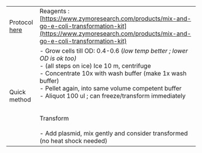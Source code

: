 |   |   |
|---|---|
|Protocol [here](https://files.zymoresearch.com/protocols/_t3001_t3002_mix_go_e._coli_transformation_kit_buffer_set.pdf)|Reagents : [https://www.zymoresearch.com/products/mix-and-go-e-coli-transformation-kit](https://www.zymoresearch.com/products/mix-and-go-e-coli-transformation-kit)|
|Quick method|- Grow cells till OD: 0.4-0.6 (_low temp better ; lower OD is ok too)_<br>- (all steps on ice) Ice 10 m, centrifuge<br>- Concentrate 10x with wash buffer (make 1x wash buffer)<br>- Pellet again, into same volume competent buffer<br>- Aliquot 100 ul ; can freeze/transform immediately<br>  <br><br>Transform<br><br>- Add plasmid, mix gently and consider transformed (no heat shock needed)|